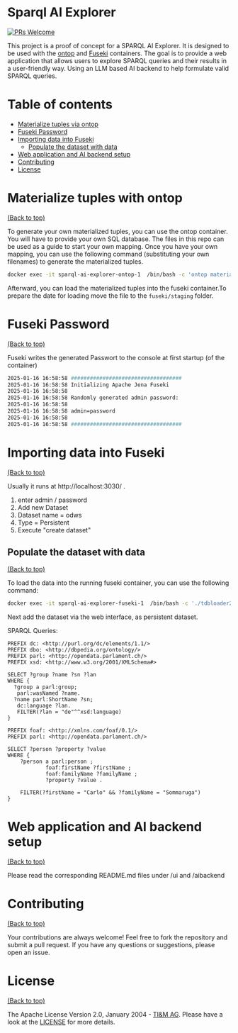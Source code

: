 # Sparql AI Explorer
[![PRs Welcome](https://img.shields.io/badge/PRs-welcome-brightgreen.svg?style=shields)](http://makeapullrequest.com)

This project is a proof of concept for a SPARQL AI Explorer. It is designed to be used with the [ontop](https://ontop-vkg.org/) and [Fuseki](https://jena.apache.org/documentation/fuseki2/) containers. The goal is to provide a web application that allows users to explore SPARQL queries and their results in a user-friendly way. Using an LLM based AI backend to help formulate valid SPARQL queries.

# Table of contents

- [Materialize tuples via ontop](#Materialize-tuples-with-ontop)
- [Fuseki Password](#Fuseki-Password)
- [Importing data into Fuseki](#Importing-data-into-Fuseki)
  - [Populate the dataset with data](#Populate-the-dataset-with-data)
- [Web application and AI backend setup](#Web-application-and-AI-backend-setup)
- [Contributing](#contributing)
- [License](#license)


# Materialize tuples with ontop

[(Back to top)](#table-of-contents)

To generate your own materialized tuples, you can use the ontop container. You will have to provide your own SQL database. The files in this repo can be used as a guide to start your own mapping. Once you have your own mapping, you can use the following command (substituting your own filenames) to generate the materialized tuples.
```bash
docker exec -it sparql-ai-explorer-ontop-1  /bin/bash -c 'ontop materialize --mapping=/tmp/ontop/odws.obda -t /tmp/ontop/odws.ttl --properties=/opt/ontop/configuration.properties -f turtle -o /tmp/ontop/odws-materialized.ttl'
```

Afterward, you can load the materialized tuples into the fuseki container.To prepare the date for loading move the file
to the `fuseki/staging` folder.

# Fuseki Password

[(Back to top)](#table-of-contents)

Fuseki writes the generated Passwort to the console at  first startup (of the container)

```bash
2025-01-16 16:58:58 ###################################
2025-01-16 16:58:58 Initializing Apache Jena Fuseki
2025-01-16 16:58:58 
2025-01-16 16:58:58 Randomly generated admin password:
2025-01-16 16:58:58 
2025-01-16 16:58:58 admin=password
2025-01-16 16:58:58 
2025-01-16 16:58:58 ###################################
```

# Importing data into Fuseki

[(Back to top)](#table-of-contents)


Usually it runs at http://localhost:3030/ .
1. enter admin / password
2. Add new Dataset
3. Dataset name = odws
4. Type = Persistent
5. Execute "create dataset"


## Populate the dataset with data

[(Back to top)](#table-of-contents)

To load the data into the running fuseki container, you can use the following command:
```bash
docker exec -it sparql-ai-explorer-fuseki-1  /bin/bash -c './tdbloader2 --loc /fuseki/databases/odws /staging/odws-materialized.ttl'
```
Next add the dataset via the web interface, as persistent dataset.

SPARQL Queries:

```sparql
PREFIX dc: <http://purl.org/dc/elements/1.1/>
PREFIX dbo: <http://dbpedia.org/ontology/>
PREFIX parl: <http://opendata.parlament.ch/>
PREFIX xsd: <http://www.w3.org/2001/XMLSchema#>

SELECT ?group ?name ?sn ?lan
WHERE {
  ?group a parl:group;
   parl:wasNamed ?name.
  ?name parl:ShortName ?sn;
   dc:language ?lan.
   FILTER(?lan = "de"^^xsd:language)
}
```

```sparql
PREFIX foaf: <http://xmlns.com/foaf/0.1/>
PREFIX parl: <http://opendata.parlament.ch/>

SELECT ?person ?property ?value
WHERE {
    ?person a parl:person ;
            foaf:firstName ?firstName ;
            foaf:familyName ?familyName ;
            ?property ?value .
  
    FILTER(?firstName = "Carlo" && ?familyName = "Sommaruga")
}
```

# Web application and AI backend setup

[(Back to top)](#table-of-contents)

Please read the corresponding README.md files under /ui and /aibackend

# Contributing

[(Back to top)](#table-of-contents)

Your contributions are always welcome! Feel free to fork the repository and submit a pull request. If you have any questions or suggestions, please open an issue.

# License

[(Back to top)](#table-of-contents)

The Apache License Version 2.0, January 2004 - [TI&M AG](https://www.ti8m.com/). Please have a look at the [LICENSE](LICENSE) for more details.


